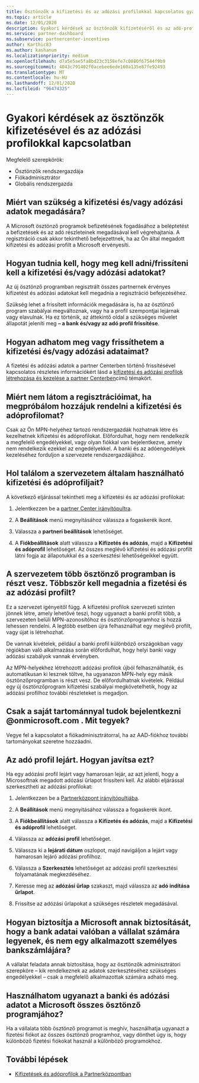 ```yaml
---
title: Ösztönzők a kifizetési és az adózási profilokkal kapcsolatos gyakori kérdések
ms.topic: article
ms.date: 12/01/2020
description: Gyakori kérdések az ösztönzők kifizetéséről és az adó-profilokról. A kérdések közé tartozik, hogy miért nem látja a kifizetési és adózási profilokat, és mi a teendő.
ms.service: partner-dashboard
ms.subservice: partnercenter-incentives
author: Karthic83
ms.author: kashanum
ms.localizationpriority: medium
ms.openlocfilehash: d7a5e5ae5fa8bd23c3158efe7c0880f67544f9b9
ms.sourcegitcommit: 4043c791402f0acebee6ede160a135e87fe92493
ms.translationtype: MT
ms.contentlocale: hu-HU
ms.lasthandoff: 12/01/2020
ms.locfileid: "96474325"
---
```

# <a name="frequently-asked-questions-regarding-incentives-payout-and-tax-profiles"></a>Gyakori kérdések az ösztönzők kifizetésével és az adózási profilokkal kapcsolatban

Megfelelő szerepkörök:

- Ösztönzők rendszergazdája
- Fiókadminisztrátor
- Globális rendszergazda

## <a name="why-do-i-need-to-provide-my-payout-andor-tax-details"></a>Miért van szükség a kifizetési és/vagy adózási adatok megadására?

A Microsoft ösztönző programok befizetésének fogadásához a beléptetést a befizetések és az adó részleteinek megadásával kell végrehajtania. A regisztráció csak akkor tekinthető befejezettnek, ha az Ön által megadott kifizetési és adózási profilt a Microsoft érvényesíti.

## <a name="how-do-i-know-that-i-need-to-provideupdate-my-payout-andor-tax-details"></a>Hogyan tudnia kell, hogy meg kell adni/frissíteni kell a kifizetési és/vagy adózási adatokat?

Az új ösztönző programban regisztrált összes partnernek érvényes kifizetést és adózási adatokat kell megadnia a regisztráció befejezéséhez.

Szükség lehet a frissített információk megadására is, ha az ösztönző program szabályai megváltoznak, vagy ha a profil szempontjai lejárnak vagy elavulnak. Ha ez történik, az áttekintő oldal a szükséges művelet állapotát jeleníti meg **– a bank és/vagy az adó profil frissítése**.

## <a name="how-do-i-provide-update-my-payout-and-or-tax-details"></a>Hogyan adhatom meg vagy frissíthetem a kifizetési és/vagy adózási adataimat?

A fizetési és adózási adatok a partner Centerben történő frissítésével kapcsolatos részletes információkért lásd a [kifizetési és adózási profilok létrehozása és kezelése a partner Centerben](./incentives-create-and-manage-your-payout-and-tax-profiles.md)című témakört.

## <a name="why-dont-i-see-my-enrollments-when-i-go-to-assign-my-payout-and-tax-profile"></a>Miért nem látom a regisztrációimat, ha megpróbálom hozzájuk rendelni a kifizetési és adóprofilomat?

Csak az Ön MPN-helyéhez tartozó rendszergazdák hozhatnak létre és kezelhetnek kifizetési és adóprofilokat. Előfordulhat, hogy nem rendelkezik a megfelelő engedélyekkel, vagy olyan fiókkal van bejelentkezve, amely nem rendelkezik ezekkel az engedélyekkel. A banki és az adóengedélyek kezeléséhez forduljon a szervezete rendszergazdájához.

## <a name="where-can-i-see-the-payout-and-tax-profiles-for-my-organization-that-i-can-use"></a>Hol találom a szervezetem általam használható kifizetési és adóprofiljait?

A következő eljárással tekintheti meg a kifizetési és az adózási profilokat:

1. Jelentkezzen be a [partner Center irányítópultra](https://partner.microsoft.com/dashboard).

2. A **Beállítások** menü megnyitásához válassza a fogaskerék ikont.

3. Válassza a **partneri beállítások** lehetőséget.

4. A **Fiókbeállítások** alatt válassza a **Kifizetés és adózás**, majd a **Kifizetési és adóprofil** lehetőséget. Az összes meglévő kifizetési és adózási profilt látni fogja az állapotukkal és a szerkesztési lehetőségeikkel együtt.

## <a name="my-organization-is-participating-in-multiple-incentive-programs-do-i-need-to-provide-my-payment-and-tax-profile-multiple-times"></a>A szervezetem több ösztönző programban is részt vesz. Többször kell megadnia a fizetési és az adózási profilt?

Ez a szervezet igényeitől függ. A kifizetési profilok szervezeti szinten jönnek létre, amely lehetővé teszi, hogy ugyanazt a banki profilt több, a szervezeten belüli MPN-azonosítóhoz és ösztönzőprogramhoz is hozzá lehessen rendelni. A legtöbb esetben újra felhasználhat egy meglévő profilt, vagy újat is létrehozhat.

De vannak kivételek, például a banki profil különböző országokban vagy régiókban való alkalmazása során előfordulhat, hogy helyi banki vagy adózási szabályok vannak érvényben.

Az MPN-helyekhez létrehozott adózási profilok újból felhasználhatók, és automatikusan ki lesznek töltve, ha ugyanazon MPN-hely egy másik ösztönzőprogramban is részt vesz. De előfordulhatnak kivételek. Például egy új ösztönzőprogram kifizetési szabályai megkövetelhetik, hogy az adózási profilhoz további részleteket is megadjon.  

## <a name="im-only-able-to-sign-in-with-my-onmicrosoftcom-domain-what-should-i-do"></a>Csak a saját tartománnyal tudok bejelentkezni @onmicrosoft.com . Mit tegyek?

Vegye fel a kapcsolatot a fiókadminisztrátorral, ha az AAD-fiókhoz további tartományokat szeretne hozzáadni.

## <a name="my-tax-profile-has-expired-how-do-i-fix-this"></a>Az adó profil lejárt. Hogyan javítsa ezt?

Ha egy adózási profil lejárt vagy hamarosan lejár, az azt jelenti, hogy a Microsoftnak megadott adózási űrlapot frissíteni kell. Az alábbi eljárással szerkesztheti az adózási profilokat:

1. Jelentkezzen be a [Partnerközpont irányítópultjába](https://partner.microsoft.com/dashboard/).

2. A **Beállítások** menü megnyitásához válassza a fogaskerék ikont.

3. A **Fiókbeállítások** alatt válassza a **Kifizetés és adózás**, majd a **Kifizetési és adóprofil** lehetőséget.

4. Válassza az **adózási profil** lehetőséget.

5. Válassza ki a **lejárati dátum** oszlopot, majd navigáljon a lejárt vagy hamarosan lejáró adózási profilhoz.

6. Válassza a **Szerkesztés** lehetőséget az adózási profil szerkesztési folyamatának megkezdéséhez.

7. Keresse meg az **adózási űrlap** szakaszt, majd válassza az **adó indítása űrlapot**.

8. Frissítse az adózási űrlapokat a szükséges részletek megadásával.

## <a name="how-does-microsoft-ensure-that-the-bank-information-is-indeed-that-of-the-company-and-not-a-personal-bank-account-for-an-employee"></a>Hogyan biztosítja a Microsoft annak biztosítását, hogy a bank adatai valóban a vállalat számára legyenek, és nem egy alkalmazott személyes bankszámlájára?

A vállalat feladata annak biztosítása, hogy az ösztönzők adminisztrátori szerepköre – kik rendelkeznek az adatok szerkesztéséhez szükséges engedélyekkel – csak a megfelelő alkalmazottak számára adható meg.

## <a name="can-i-use-the-same-bank-and-tax-details-for-all-incentive-programs-at-microsoft"></a>Használhatom ugyanazt a banki és adózási adatot a Microsoft összes ösztönző programjához?

Ha a vállalata több ösztönző programot is meghív, használhatja ugyanazt a fizetési fiókot az összes ösztönző programhoz, vagy dönthet úgy is, hogy különböző fizetési fiókokat használ a különböző programokhoz.

## <a name="next-steps"></a>További lépések

- [Kifizetések és adóprofilok a Partnerközpontban](incentives-create-and-manage-your-payout-and-tax-profiles.md)
